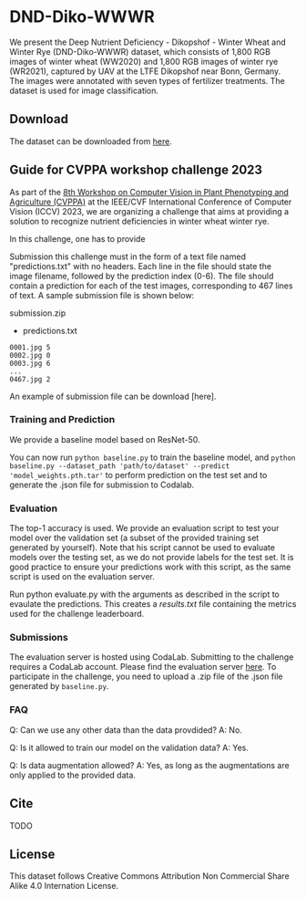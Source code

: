 # DND-Diko-WWWR

We present the Deep Nutrient Deficiency - Dikopshof - Winter Wheat and Winter Rye (DND-Diko-WWWR) dataset, which consists of 1,800 RGB images of winter wheat (WW2020) and 1,800 RGB images of winter rye (WR2021), captured by UAV at the LTFE Dikopshof near Bonn, Germany. The images were annotated with seven types of fertilizer treatments. The dataset is used for image classification. 

## Download
The dataset can be downloaded from [here]().

## Guide for CVPPA workshop challenge 2023


As part of the [8th Workshop on Computer Vision in Plant Phenotyping and Agriculture (CVPPA)](https://cvppa2023.github.io/) at the IEEE/CVF International Conference of Computer Vision (ICCV) 2023, we are organizing a challenge that aims at providing a solution to recognize nutrient deficiencies in winter wheat winter rye. 

In this challenge, one has to provide 




Submission this challenge must in the form of a text file named "predictions.txt" with no headers. Each line in the file should state the image filename, followed by the prediction index (0-6). The file should contain a prediction for each of the test images, corresponding to 467 lines of text. A sample submission file is shown below:

submission.zip
- predictions.txt
```
0001.jpg 5
0002.jpg 0
0003.jpg 6
...
0467.jpg 2
```
An example of submission file can be download [here]. 

### Training and Prediction
We provide a baseline model based on ResNet-50. 

You can now run `python baseline.py` to train the baseline model, and `python baseline.py --dataset_path 'path/to/dataset' --predict 'model_weights.pth.tar'` to perform prediction on the test set and to generate the .json file for submission to Codalab.

### Evaluation
The top-1 accuracy is used. We provide an evaluation script to test your model over the validation set (a subset of the provided training set generated by yourself). Note that his script cannot be used to evaluate models over the testing set, as we do not provide labels for the test set. It is good practice to ensure your predictions work with this script, as the same script is used on the evaluation server. 

Run python evaluate.py with the arguments as described in the script to evaulate the predictions. This creates a *results.txt* file containing the metrics used for the challenge leaderboard.

### Submissions
The evaluation server is hosted using CodaLab. Submitting to the challenge requires a CodaLab account. 
Please find the evaluation server [here](https://codalab.lisn.upsaclay.fr/competitions/13833).
To participate in the challenge, you need to upload a .zip file of the .json file generated by `baseline.py`. 

### FAQ
Q: Can we use any other data than the data provdided?
A: No.

Q: Is it allowed to train our model on the validation data?
A: Yes.

Q: Is data augmentation allowed?
A: Yes, as long as the augmentations are only applied to the provided data.

## Cite
TODO

## License
This dataset follows Creative Commons Attribution Non Commercial Share Alike 4.0 Internation License.